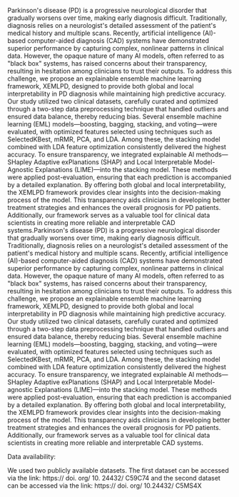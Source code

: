 Parkinson's disease (PD) is a progressive neurological disorder that gradually worsens over time, making early diagnosis difficult. Traditionally, diagnosis relies on a neurologist's detailed assessment of the patient's medical history and multiple scans. Recently, artificial intelligence (AI)-based computer-aided diagnosis (CAD) systems have demonstrated superior performance by capturing complex, nonlinear patterns in clinical data. However, the opaque nature of many AI models, often referred to as "black box" systems, has raised concerns about their transparency, resulting in hesitation among clinicians to trust their outputs. To address this challenge, we propose an explainable ensemble machine learning framework, XEMLPD, designed to provide both global and local interpretability in PD diagnosis while maintaining high predictive accuracy. Our study utilized two clinical datasets, carefully curated and optimized through a two-step data preprocessing technique that handled outliers and ensured data balance, thereby reducing bias. Several ensemble machine learning (EML) models—boosting, bagging, stacking, and voting—were evaluated, with optimized features selected using techniques such as SelectedKBest, mRMR, PCA, and LDA. Among these, the stacking model combined with LDA feature optimization consistently delivered the highest
accuracy. To ensure transparency, we integrated explainable AI methods—SHapley Adaptive exPlanations (SHAP) and Local Interpretable Model-Agnostic Explanations (LIME)—into the stacking model. These methods were applied post-evaluation, ensuring that each prediction is accompanied by a detailed explanation. By offering both global and local interpretability, the XEMLPD framework provides clear insights into the decision-making process of the model. This transparency aids clinicians in developing better treatment strategies and enhances the overall prognosis for PD patients. Additionally, our framework serves as a valuable tool for clinical data scientists in creating more reliable and interpretable CAD systems.Parkinson's disease (PD) is a progressive neurological disorder that gradually worsens over time, making early diagnosis difficult. Traditionally, diagnosis relies on a neurologist's detailed assessment of the patient's medical history and multiple scans. Recently, artificial intelligence (AI)-based computer-aided diagnosis (CAD) systems have demonstrated superior performance by capturing complex, nonlinear patterns in clinical data. However, the opaque nature of many AI models, often referred to as "black box" systems, has raised concerns about their transparency, resulting in hesitation among clinicians to trust their outputs. To address this challenge, we propose an explainable ensemble machine learning framework, XEMLPD, designed to provide both global and local interpretability in PD diagnosis while maintaining high predictive accuracy. Our study utilized two clinical datasets, carefully curated and optimized through a two-step data preprocessing technique that handled outliers and ensured data balance, thereby reducing bias. Several ensemble machine learning (EML) models—boosting, bagging, stacking, and voting—were evaluated, with optimized features selected using techniques such as SelectedKBest, mRMR, PCA, and LDA. Among these, the stacking model combined with LDA feature optimization consistently delivered the highest accuracy. To ensure transparency, we integrated explainable AI methods—SHapley Adaptive exPlanations (SHAP) and Local Interpretable Model-agnostic Explanations (LIME)—into the stacking model. These methods were applied post-evaluation, ensuring that each prediction is accompanied by a detailed explanation. By offering both global and local interpretability, the XEMLPD framework provides clear insights into the decision-making process of the model. This transparency aids clinicians in developing better treatment strategies and enhances the overall prognosis for PD patients. Additionally, our framework serves as a valuable tool for clinical data scientists in creating more reliable and interpretable CAD systems.

Data availability:

We used two publicly available datasets. The first dataset can be accessed via the link: https:// doi. org/ 10. 24432/ C59C74 and the second dataset can be accessed via the link: https:// doi. org/ 10.24432/ C5MS4X
